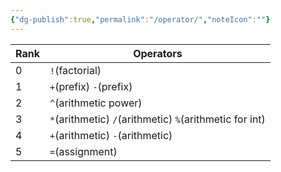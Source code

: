 ```yaml
---
{"dg-publish":true,"permalink":"/operator/","noteIcon":""}
---
```



|Rank|Operators|
|--|--|
|0|`!`(factorial)|
|1|`+`(prefix) `-`(prefix)|
|2|`^`(arithmetic power)|
|3|`*`(arithmetic) `/`(arithmetic) `%`(arithmetic for int)|
|4|`+`(arithmetic) `-`(arithmetic)|
|5|`=`(assignment)|


